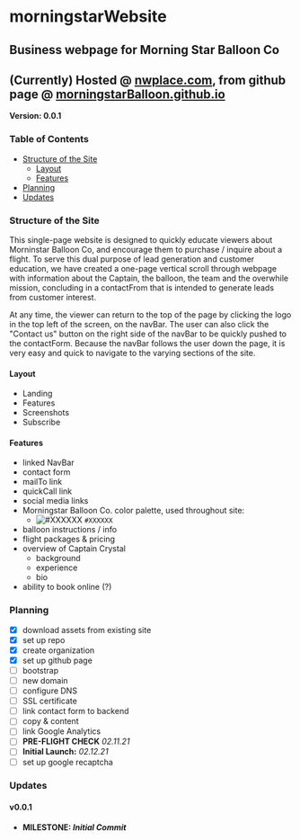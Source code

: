 # morningstarWebsite
## Business webpage for Morning Star Balloon Co
## (Currently) Hosted @ [nwplace.com](http://nwplace.com/), from github page @ [morningstarBalloon.github.io](https://morningstarBalloon.github.io)

**Version: 0.0.1**

### Table of Contents
* [Structure of the Site](#structure-of-the-site)
    * [Layout](#layout)
    * [Features](#features)
* [Planning](#planning)
* [Updates](#updates)


### Structure of the Site
This single-page website is designed to quickly educate viewers about Morninstar Balloon Co, and encourage them to purchase / inquire about a flight. To serve this dual purpose of lead generation and customer education, we have created a one-page vertical scroll through webpage with information about the Captain, the balloon, the team and the overwhile mission, concluding in a contactFrom that is intended to generate leads from customer interest.

At any time, the viewer can return to the top of the page by clicking the logo in the top left of the screen, on the navBar. The user can also click the "Contact us" button on the right side of the navBar to be quickly pushed to the contactForm. Because the navBar follows the user down the page, it is very easy and quick to navigate to the varying sections of the site.

#### Layout
* Landing
* Features
* Screenshots
* Subscribe

#### Features
* linked NavBar
* contact form
* mailTo link
* quickCall link
* social media links
* Morningstar Balloon Co. color palette, used throughout site:
	- ![#XXXXXX](https://placehold.it/15/XXXXX/000000?text=+) `#XXXXXX`
* balloon instructions / info
* flight packages & pricing
* overview of Captain Crystal
  * background
  * experience
  * bio
* ability to book online (?)

### Planning
- [x] download assets from existing site
- [x] set up repo
- [x] create organization
- [x] set up github page
- [ ] bootstrap
- [ ] new domain
- [ ] configure DNS
- [ ] SSL certificate
- [ ] link contact form to backend
- [ ] copy & content
- [ ] link Google Analytics
- [ ] **PRE-FLIGHT CHECK** _02.11.21_
- [ ] **Initial Launch:** _02.12.21_
- [ ] set up google recaptcha

### Updates
#### v0.0.1
* **MILESTONE: *Initial Commit***
